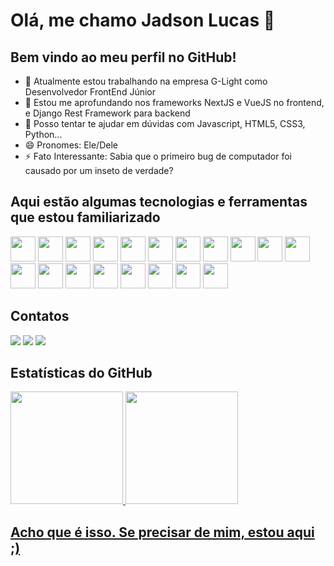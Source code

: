 # Olá, me chamo Jadson Lucas 👋
## Bem vindo ao meu perfil no GitHub!

<!--
**LucaasSouza/LucaasSouza** is a ✨ _special_ ✨ repository because its `README.md` (this file) appears on your GitHub profile.

Here are some ideas to get you started:

- 👯 I’m looking to collaborate on ...
- 🤔 I’m looking for help with ...
- 📫 How to reach me: ...
-->

- 🔭 Atualmente estou trabalhando na empresa G-Light como Desenvolvedor FrontEnd Júnior
- 🌱 Estou me aprofundando nos frameworks NextJS e VueJS no frontend, e Django Rest Framework para backend
- 💬 Posso tentar te ajudar em dúvidas com Javascript, HTML5, CSS3, Python...
- 😄 Pronomes: Ele/Dele
- ⚡ Fato Interessante: Sabia que o primeiro bug de computador foi causado por um inseto de verdade?

## Aqui estão algumas tecnologias e ferramentas que estou familiarizado
<img src="https://cdn.jsdelivr.net/gh/devicons/devicon@latest/icons/html5/html5-original.svg" style="width: 40px; height: 40px" /> <img src="https://cdn.jsdelivr.net/gh/devicons/devicon@latest/icons/css3/css3-original.svg" style="width: 40px; height: 40px" /> <img src="https://cdn.jsdelivr.net/gh/devicons/devicon@latest/icons/javascript/javascript-original.svg" style="width: 40px; height: 40px" /> <img src="https://cdn.jsdelivr.net/gh/devicons/devicon@latest/icons/react/react-original.svg" style="width: 40px; height: 40px" /> <img src="https://cdn.jsdelivr.net/gh/devicons/devicon@latest/icons/nextjs/nextjs-original.svg" style="width: 40px; height: 40px" /> <img src="https://cdn.jsdelivr.net/gh/devicons/devicon@latest/icons/bootstrap/bootstrap-original.svg" style="width: 40px; height: 40px" /> <img src="https://cdn.jsdelivr.net/gh/devicons/devicon@latest/icons/materialui/materialui-original.svg" style="width: 40px; height: 40px" /> <img src="https://cdn.jsdelivr.net/gh/devicons/devicon@latest/icons/nodejs/nodejs-original.svg" style="width: 40px; height: 40px" /> <img src="https://cdn.jsdelivr.net/gh/devicons/devicon@latest/icons/npm/npm-original-wordmark.svg" style="width: 40px; height: 40px" /> <img src="https://cdn.jsdelivr.net/gh/devicons/devicon@latest/icons/axios/axios-plain.svg" style="width: 40px; height: 40px" /> <img src="https://cdn.jsdelivr.net/gh/devicons/devicon@latest/icons/python/python-original.svg" style="width: 40px; height: 40px" /> <img src="https://cdn.jsdelivr.net/gh/devicons/devicon@latest/icons/pypi/pypi-original.svg" style="width: 40px; height: 40px" /> <img src="https://cdn.jsdelivr.net/gh/devicons/devicon@latest/icons/djangorest/djangorest-original.svg" style="width: 40px; height: 40px;" /> <img src="https://cdn.jsdelivr.net/gh/devicons/devicon@latest/icons/php/php-original.svg" style="width: 40px; height: 40px" /> <img src="https://cdn.jsdelivr.net/gh/devicons/devicon@latest/icons/composer/composer-original.svg" style="width: 40px; height: 40px" /> <img src="https://cdn.jsdelivr.net/gh/devicons/devicon@latest/icons/laravel/laravel-original.svg" style="width: 40px; height: 40px" /> <img src="https://cdn.jsdelivr.net/gh/devicons/devicon@latest/icons/postman/postman-original.svg" style="width: 40px; height: 40px" /> <img src="https://upload.wikimedia.org/wikipedia/commons/8/87/Sql_data_base_with_logo.png" style="height: 40px" /> <img src="https://cdn.jsdelivr.net/gh/devicons/devicon@latest/icons/vscode/vscode-original.svg" style="width: 40px; height: 40px" />

## Contatos
<div>
<a href="https://instagram.com/jadlucas.png" target="_blank"><img loading="lazy" src="https://img.shields.io/badge/-Instagram-%23E4405F?style=for-the-badge&logo=instagram&logoColor=white" target="_blank"></a>
<a href = "mailto:jadsonlucas2004@gmail.com"><img loading="lazy" src="https://img.shields.io/badge/Gmail-D14836?style=for-the-badge&logo=gmail&logoColor=white" target="_blank"></a>
<a href="https://www.linkedin.com/in/jadson-lucas-b8a4a3232" target="_blank"><img loading="lazy" src="https://img.shields.io/badge/-LinkedIn-%230077B5?style=for-the-badge&logo=linkedin&logoColor=white" target="_blank"></a>
</div>

## Estatísticas do GitHub
<div>
<a href="https://github.com/LucaasSouza">
<img loading="lazy" height="180em" src="https://github-readme-stats.vercel.app/api/top-langs/?username=LucaasSouza&layout=compact&langs_count=7&theme=dracula"/>
<img loading="lazy" height="180em" src="https://github-readme-stats.vercel.app/api?username=LucaasSouza&show_icons=true&theme=dracula&include_all_commits=true&count_private=true"/>
</div>

## Acho que é isso. Se precisar de mim, estou aqui ;)
